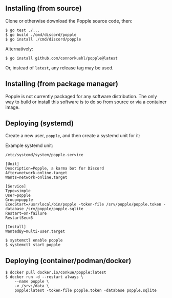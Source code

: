 ## Installing (from source)

Clone or otherwise download the Popple source code, then:

```console
$ go test ./...
$ go build ./cmd/discord/popple
$ go install ./cmd/discord/popple
```

Alternatively:

```console
$ go install github.com/connorkuehl/popple@latest
```

Or, instead of `latest`, any release tag may be used.

## Installing (from package manager)

Popple is not currently packaged for any software distribution. The only
way to build or install this software is to do so from source or via
a container image.

## Deploying (systemd)

Create a new user, `popple`, and then create a systemd unit for it:

Example systemd unit:

```
/etc/systemd/system/popple.service
```

```systemd
[Unit]
Description=Popple, a karma bot for Discord
After=network-online.target
Wants=network-online.target

[Service]
Type=simple
User=popple
Group=popple
ExecStart=/usr/local/bin/popple -token-file /srv/popple/popple.token -database /srv/popple/popple.sqlite
Restart=on-failure
RestartSec=5

[Install]
WantedBy=multi-user.target
```

```console
$ systemctl enable popple
$ systemctl start popple
```

## Deploying (container/podman/docker)

```console
$ docker pull docker.io/conkue/popple:latest
$ docker run -d --restart always \
	--name popple \
	-v /srv:/data \
	popple:latest -token-file popple.token -database popple.sqlite
```
